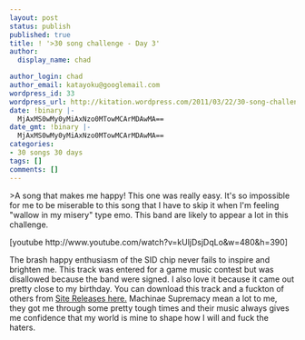 ```yaml
---
layout: post
status: publish
published: true
title: ! '>30 song challenge - Day 3'
author:
  display_name: chad

author_login: chad
author_email: katayoku@googlemail.com
wordpress_id: 33
wordpress_url: http://kitation.wordpress.com/2011/03/22/30-song-challenge-day-3
date: !binary |-
  MjAxMS0wMy0yMiAxNzo0MTowMCArMDAwMA==
date_gmt: !binary |-
  MjAxMS0wMy0yMiAxNzo0MTowMCArMDAwMA==
categories:
- 30 songs 30 days
tags: []
comments: []
---
```

<p>&gt;A song that makes me happy! This one was really easy. It's so impossible for me to be miserable to this song that I have to skip it when I'm feeling "wallow in my misery" type emo. This band are likely to appear a lot in this challenge. </p>
<p>[youtube http://www.youtube.com/watch?v=kUljDsjDqLo&amp;w=480&amp;h=390]</p>
<p>The brash happy enthusiasm of the SID chip never fails to inspire and brighten me. This track was entered for a game music contest but was disallowed because the band were signed. I also love it because it came out pretty close to my birthday. You can download this track and a fuckton of others from <a href="http://machinaesupremacy.com/music/">Site Releases here.</a> Machinae Supremacy mean a lot to me, they got me through some pretty tough times and their music always gives me confidence that my world is mine to shape how I will and fuck the haters.</p>
